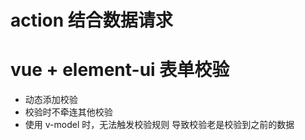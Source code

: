 # action 结合数据请求

# vue + element-ui 表单校验

- 动态添加校验
- 校验时不牵连其他校验
- 使用 v-model 时，无法触发校验规则 导致校验老是校验到之前的数据
